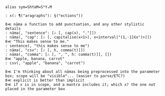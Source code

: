 `alias sym=ShYaM=SᴴYₐM`

	: ∧(: ¶("aragraphs"): §("ections"))

	8≪ nāma a function to add punctuation, and any other stylistic details
	: nāma(, "sentence": [∴ [, cap(x), "."]])
	: nāma(, "cap": [∴ [, capitalise(x<1>), x<interval("(1,-1]∈x")>]])
	8≪ "This makes sense to me."
	: sentence(, "this makes sense to me")
	: nāma(, "csv": [∴ [, h, comma(t)]])
	: nāma(, "comma": [∴ [, ", ", h: comma(t)]], [])
	8≪ "apple, banana, carrot"
	: csv(, "apple", "banana", "carrot")
	
	8≪ I'm thinking about all nāmas being preprocessed into the parameter box; scope will be "visible"... (easier to parse/ETC?)
	8≪ explicit is better than implicit
	8≪ if x is in scope, and a mantra includes it; which x? the one not placed in the parameter box
